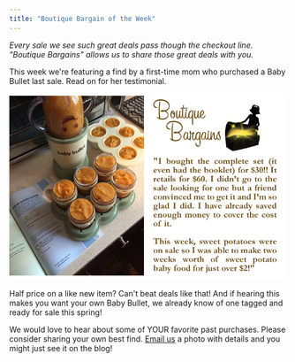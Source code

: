 ```yaml
---
title: "Boutique Bargain of the Week"
---
```


_Every sale we see such great deals pass though the checkout line. "Boutique Bargains" allows us to share those great deals with you._

This week we're featuring a find by a first-time mom who purchased a Baby Bullet last sale. Read on for her testimonial.

![](/img/blog/bargain_bullet.png)

Half price on a like new item? Can't beat deals like that! And if hearing this makes you want your own Baby Bullet, we already know of one tagged and ready for sale this spring!

We would love to hear about some of YOUR favorite past purchases. Please consider sharing your own best find. [Email us](mailto:info@boutiqueforaweek.com) a photo with details and you might just see it on the blog!
